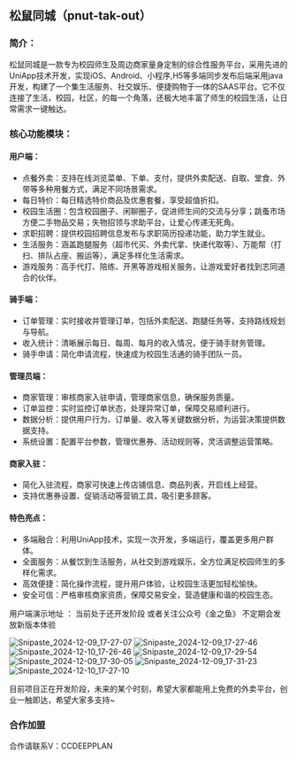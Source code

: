 ## 松鼠同城（pnut-tak-out）

### 简介：
松鼠同城是一款专为校园师生及周边商家量身定制的综合性服务平台，采用先进的UniApp技术开发，实现iOS、Android、小程序,H5等多端同步发布后端采用java开发，构建了一个集生活服务、社交娱乐、便捷购物于一体的SAAS平台。它不仅连接了生活，校园，社区，的每一个角落，还极大地丰富了师生的校园生活，让日常需求一键触达。

### 核心功能模块：

#### 用户端：
- 点餐外卖：支持在线浏览菜单、下单、支付，提供外卖配送、自取、堂食、外带等多种用餐方式，满足不同场景需求。
- 每日特价：每日精选特价商品及优惠套餐，享受超值折扣。
- 校园生活圈：包含校园圈子、闲聊圈子，促进师生间的交流与分享；跳蚤市场方便二手物品交易；失物招领与求助平台，让爱心传递无死角。
- 求职招聘：提供校园招聘信息发布与求职简历投递功能，助力学生就业。
- 生活服务：涵盖跑腿服务（超市代买、外卖代拿、快递代取等）、万能帮（打扫、排队占座、搬运等），满足多样化生活需求。
- 游戏服务：高手代打、陪练、开黑等游戏相关服务，让游戏爱好者找到志同道合的伙伴。
#### 骑手端：
- 订单管理：实时接收并管理订单，包括外卖配送、跑腿任务等，支持路线规划与导航。
- 收入统计：清晰展示每日、每周、每月的收入情况，便于骑手财务管理。
- 骑手申请：简化申请流程，快速成为校园生活通的骑手团队一员。
#### 管理员端：
- 商家管理：审核商家入驻申请，管理商家信息，确保服务质量。
- 订单监控：实时监控订单状态，处理异常订单，保障交易顺利进行。
- 数据分析：提供用户行为、订单量、收入等关键数据分析，为运营决策提供数据支持。
- 系统设置：配置平台参数，管理优惠券、活动规则等，灵活调整运营策略。
#### 商家入驻：
- 简化入驻流程，商家可快速上传店铺信息、商品列表，开启线上经营。
- 支持优惠券设置、促销活动等营销工具，吸引更多顾客。
#### 特色亮点：
- 多端融合：利用UniApp技术，实现一次开发，多端运行，覆盖更多用户群体。
- 全面服务：从餐饮到生活服务，从社交到游戏娱乐，全方位满足校园师生的多样化需求。
- 高效便捷：简化操作流程，提升用户体验，让校园生活更加轻松愉快。
- 安全可信：严格审核商家资质，保障交易安全，营造健康和谐的校园生态。

用户端演示地址 ： 当前处于还开发阶段 或者关注公众号《金之鱼》 不定期会发放新版本体验

![Snipaste_2024-12-09_17-27-07](https://github.com/user-attachments/assets/c490628b-2a2f-4d41-bb33-52d221004b44)
![Snipaste_2024-12-09_17-27-46](https://github.com/user-attachments/assets/543444e0-b3f8-493d-ad73-909df95e9bce)
![Snipaste_2024-12-10_17-26-46](https://github.com/user-attachments/assets/f03d5ef0-03a9-4dd5-884f-cf90cd99efc0)
![Snipaste_2024-12-09_17-29-54](https://github.com/user-attachments/assets/766b9c2a-d8e9-42a7-881d-e952d260b1b1)
![Snipaste_2024-12-09_17-30-05](https://github.com/user-attachments/assets/25e97d89-9692-4b2c-ac94-df6153ffe900)
![Snipaste_2024-12-09_17-31-23](https://github.com/user-attachments/assets/6cc90a37-c970-476e-9ec1-3dd49c8e5389)
![Snipaste_2024-12-10_17-27-10](https://github.com/user-attachments/assets/c618cbfe-8e15-4b56-a258-c563e0542ed1)



目前项目正在开发阶段，未来的某个时刻，希望大家都能用上免费的外卖平台，创业一触即达，希望大家多支持~

### 合作加盟
合作请联系V：CCDEEPPLAN
